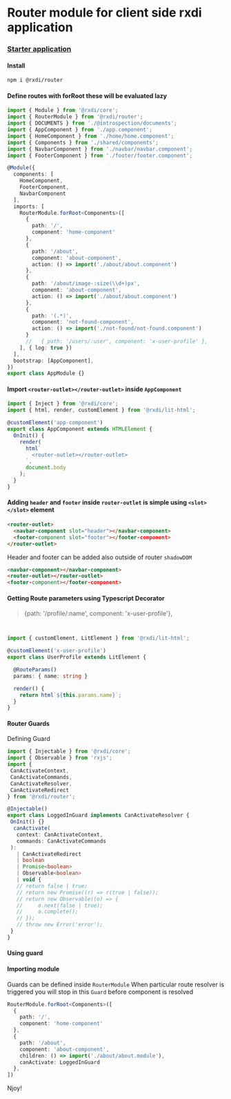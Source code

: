 # Router module for client side rxdi application

### [Starter application](https://github.com/rxdi/starter-client-lit-html)

#### Install
```bash
npm i @rxdi/router
```


#### Define routes with forRoot these will be evaluated lazy

```typescript
import { Module } from '@rxdi/core';
import { RouterModule } from '@rxdi/router';
import { DOCUMENTS } from './@introspection/documents';
import { AppComponent } from './app.component';
import { HomeComponent } from './home/home.component';
import { Components } from './shared/components';
import { NavbarComponent } from './navbar/navbar.component';
import { FooterComponent } from './footer/footer.component';

@Module({
  components: [
    HomeComponent,
    FooterComponent,
    NavbarComponent
  ],
  imports: [
    RouterModule.forRoot<Components>([
      {
        path: '/',
        component: 'home-component'
      },
      {
        path: '/about',
        component: 'about-component',
        action: () => import('./about/about.component')
      },
      {
        path: '/about/image-:size(\\d+)px',
        component: 'about-component',
        action: () => import('./about/about.component')
      },
      {
        path: '(.*)',
        component: 'not-found-component',
        action: () => import('./not-found/not-found.component')
      }
      //   { path: '/users/:user', component: 'x-user-profile' },
    ], { log: true })
  ],
  bootstrap: [AppComponent],
})
export class AppModule {}

```


#### Import `<router-outlet></router-outlet>` inside `AppComponent`

```typescript
import { Inject } from '@rxdi/core';
import { html, render, customElement } from '@rxdi/lit-html';

@customElement('app-component')
export class AppComponent extends HTMLElement {
  OnInit() {
    render(
      html`
        <router-outlet></router-outlet>
      `,
      document.body
    );
  }
}

```


#### Adding `header` and `footer` inside `router-outlet` is simple using `<slot></slot>` element

```html
<router-outlet>
  <navbar-component slot="header"></navbar-component>
  <footer-component slot="footer"></footer-component>
</router-outlet>
```

Header and footer can be added also outside of router `shadowDOM`

```html
<navbar-component></navbar-component>
<router-outlet></router-outlet>
<footer-component></footer-component>
```


#### Getting Route parameters using Typescript Decorator

> {path: '/profile/:name', component: 'x-user-profile'},

```typescript


import { customElement, LitElement } from '@rxdi/lit-html';

@customElement('x-user-profile')
export class UserProfile extends LitElement {

  @RouteParams()
  params: { name: string }

  render() {
    return html`${this.params.name}`;
  }
}
```



#### Router Guards

Defining Guard

 ```typescript
import { Injectable } from '@rxdi/core';
import { Observable } from 'rxjs';
import {
  CanActivateContext,
  CanActivateCommands,
  CanActivateResolver,
  CanActivateRedirect
} from '@rxdi/router';

@Injectable()
export class LoggedInGuard implements CanActivateResolver {
  OnInit() {}
   canActivate(
    context: CanActivateContext,
    commands: CanActivateCommands
  ):
    | CanActivateRedirect
    | boolean
    | Promise<boolean>
    | Observable<boolean>
    | void {
    // return false | true;
    // return new Promise((r) => r(true | false));
    // return new Observable((o) => {
    //     o.next(false | true);
    //     o.complete();
    // });
    // throw new Error('error');
  }
}
```

#### Using guard


#### Importing module

Guards can be defined inside `RouterModule`
When particular route resolver is triggered you will stop in this `Guard` before component is resolved

```typescript
RouterModule.forRoot<Components>([
  {
    path: '/',
    component: 'home-component'
  },
  {
    path: '/about',
    component: 'about-component',
    children: () => import('./about/about.module'),
    canActivate: LoggedInGuard
  },
])
```
Njoy!

